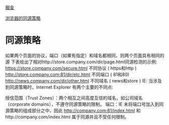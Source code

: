[掘金](https://juejin.im/entry/5b4d4721f265da0f926b78c8?utm_source=gold_browser_extension)

[浏览器的同源策略](https://developer.mozilla.org/zh-CN/docs/Web/Security/Same-origin_policy)

# 同源策略
如果两个页面的协议，端口（如果有指定）和域名都相同，则两个页面具有相同的源
下表给出了相对http://store.company.com/dir/page.html同源检测的示例:
https://store.company.com/secure.html  不同协议 ( https和http )
http://store.company.com:81/dir/etc.html  不同端口 ( 81和80)
http://news.company.com/dir/other.html 不同域名 ( news和store )
IE:
当涉及到同源策略时，Internet Explorer 有两个主要的不同点:

授信范围（Trust Zones）：两个相互之间高度互信的域名，如公司域名（corporate domains），不遵守同源策略的限制。
端口：IE 未将端口号加入到同源策略的组成部分之中，因此 http://company.com:81/index.html 和http://company.com/index.html  属于同源并且不受任何限制。

